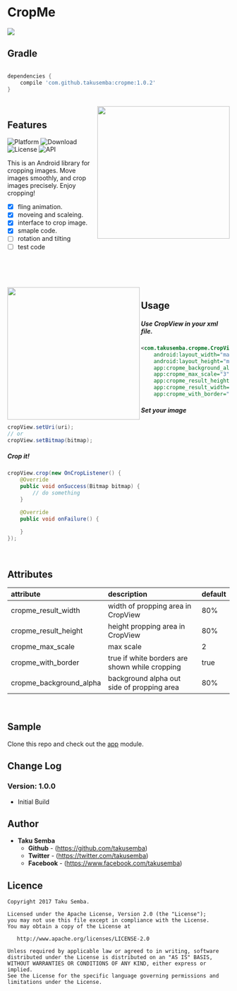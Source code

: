 # CropMe

<img src="https://github.com/TakuSemba/CropMe/blob/master/arts/logo.png">

## Gradle

```groovy

dependencies {
    compile 'com.github.takusemba:cropme:1.0.2'
}

```
<br/>

<img src="https://github.com/TakuSemba/CropMe/blob/master/arts/crop.gif" align="right" width="300">

## Features

![Platform](http://img.shields.io/badge/platform-android-green.svg?style=flat)
![Download](https://api.bintray.com/packages/takusemba/maven/multisnaprecyclerview/images/download.svg)
![License](https://img.shields.io/badge/License-Apache%202.0-blue.svg)
![API](https://img.shields.io/badge/API-16%2B-brightgreen.svg?style=flat)

This is an Android library for cropping images.
Move images smoothly, and crop images precisely.
Enjoy cropping!
<br/>
- [x] fling animation.
- [x] moveing and scaleing.
- [x] interface to crop image.
- [x] smaple code.
- [ ] rotation and tilting
- [ ] test code

<br/>
<br/>
<br/>
<br/>

<img src="https://github.com/TakuSemba/CropMe/blob/master/arts/snap_count.gif" align="left" width="300">

## Usage
##### Use CropView in your xml file.

```xml
<com.takusemba.cropme.CropView
    android:layout_width="match_parent"
    android:layout_height="match_parent"
    app:cropme_background_alpha="80%"
    app:cropme_max_scale="3"
    app:cropme_result_height="80%"
    app:cropme_result_width="80%"
    app:cropme_with_border="true" />

```

##### Set your image

```java
cropView.setUri(uri);
// or
cropView.setBitmap(bitmap);
```

##### Crop it!

```java
cropView.crop(new OnCropListener() {
    @Override
    public void onSuccess(Bitmap bitmap) {
        // do something
    }

    @Override
    public void onFailure() {
        
    }
});
```

<br/>

## Attributes

| attribute | description | default |
|:---|:---|:---|
| cropme_result_width | width of propping area in CropView | 80% |
| cropme_result_height | height propping area in CropView | 80% |
| cropme_max_scale | max scale | 2 |
| cropme_with_border | true if white borders are shown while cropping | true |
| cropme_background_alpha | background alpha out side of propping area | 80% |

<br/>

## Sample
Clone this repo and check out the [app](https://github.com/TakuSemba/MultiSnapRecyclerView/tree/master/app) module.

## Change Log

### Version: 1.0.0

  * Initial Build


## Author

* **Taku Semba**
    * **Github** - (https://github.com/takusemba)
    * **Twitter** - (https://twitter.com/takusemba)
    * **Facebook** - (https://www.facebook.com/takusemba)

## Licence
```
Copyright 2017 Taku Semba.

Licensed under the Apache License, Version 2.0 (the "License");
you may not use this file except in compliance with the License.
You may obtain a copy of the License at

   http://www.apache.org/licenses/LICENSE-2.0

Unless required by applicable law or agreed to in writing, software
distributed under the License is distributed on an "AS IS" BASIS,
WITHOUT WARRANTIES OR CONDITIONS OF ANY KIND, either express or implied.
See the License for the specific language governing permissions and
limitations under the License.
```
